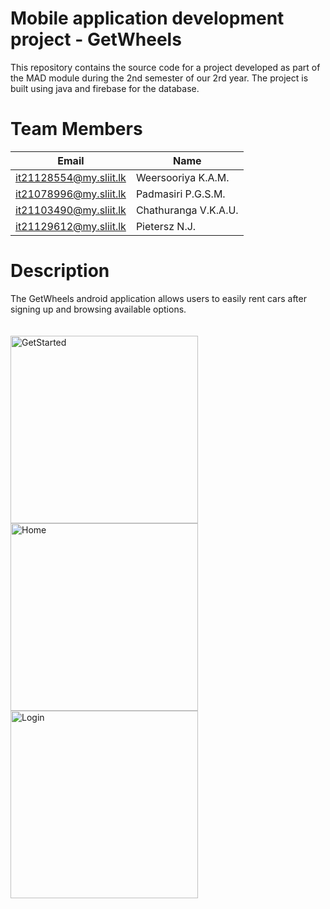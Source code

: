 # Mobile application development project - GetWheels 
This repository contains the source code for a project developed as part of the MAD module during the 2nd semester of our 2rd year. 
The project is built using java and firebase for the database.

# Team Members
| Email                        | Name                  |
| ---------------------------- | --------------------- |
|   it21128554@my.sliit.lk     | Weersooriya K.A.M.    |
|   it21078996@my.sliit.lk     | Padmasiri P.G.S.M.    |
|   it21103490@my.sliit.lk     | Chathuranga V.K.A.U.  |
|   it21129612@my.sliit.lk	   | Pietersz N.J.         |

# Description
The GetWheels android application allows users to easily rent cars after signing up and browsing available options.<br><br><br>
<img src="https://github.com/IT21078996/Squad-Goals/assets/87356699/7a990c43-8d18-405f-b113-ee2ed3808557" alt="GetStarted" width="300" />
<img src="https://github.com/IT21078996/Squad-Goals/assets/87356699/2936b3ba-3aff-4f9d-abee-ac5ef20b35dc" alt="Home" width="300" />
<img src="https://github.com/IT21078996/Squad-Goals/assets/87356699/914311cd-687e-40e9-a4dd-99c308543e63" alt="Login" width="300" />
